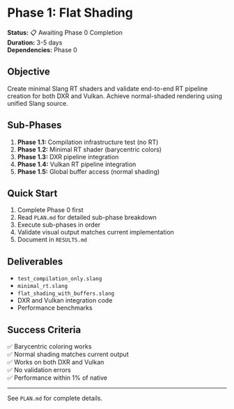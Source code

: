 # Phase 1: Flat Shading

**Status:** 📋 Awaiting Phase 0 Completion  
**Duration:** 3-5 days  
**Dependencies:** Phase 0

## Objective

Create minimal Slang RT shaders and validate end-to-end RT pipeline creation for both DXR and Vulkan. Achieve normal-shaded rendering using unified Slang source.

## Sub-Phases

1. **Phase 1.1:** Compilation infrastructure test (no RT)
2. **Phase 1.2:** Minimal RT shader (barycentric colors)
3. **Phase 1.3:** DXR pipeline integration
4. **Phase 1.4:** Vulkan RT pipeline integration
5. **Phase 1.5:** Global buffer access (normal shading)

## Quick Start

1. Complete Phase 0 first
2. Read `PLAN.md` for detailed sub-phase breakdown
3. Execute sub-phases in order
4. Validate visual output matches current implementation
5. Document in `RESULTS.md`

## Deliverables

- `test_compilation_only.slang`
- `minimal_rt.slang`
- `flat_shading_with_buffers.slang`
- DXR and Vulkan integration code
- Performance benchmarks

## Success Criteria

✅ Barycentric coloring works  
✅ Normal shading matches current output  
✅ Works on both DXR and Vulkan  
✅ No validation errors  
✅ Performance within 1% of native

---

See `PLAN.md` for complete details.
